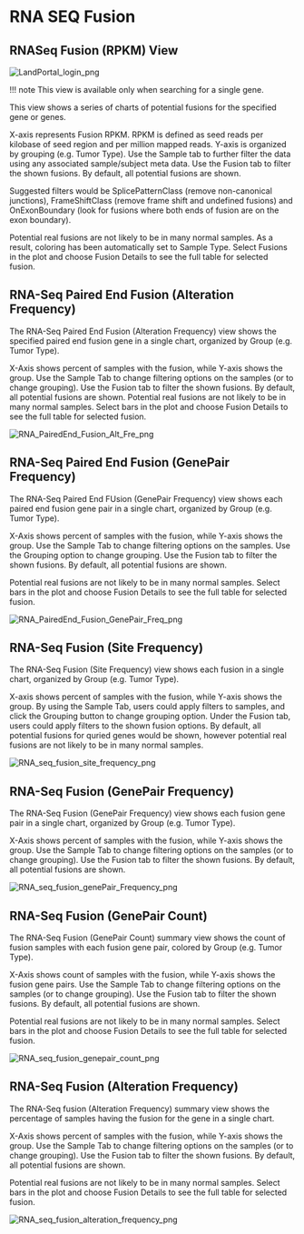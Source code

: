 
# RNA SEQ Fusion

## RNASeq Fusion (RPKM) View

![LandPortal_login_png](../../images/RNAseqFusion.png)

!!! note
    This view is available only when searching for a single gene.

This view shows a series of charts of potential fusions for the specified gene or genes.

X-axis represents Fusion RPKM. RPKM is defined as seed reads per kilobase of seed region and per million mapped reads.
Y-axis is organized by grouping (e.g. Tumor Type).
Use the Sample tab to further filter the data using any associated sample/subject meta data.
Use the Fusion tab to filter the shown fusions. By default, all potential fusions are shown.

Suggested filters would be SplicePatternClass (remove non-canonical junctions), FrameShiftClass (remove frame shift and undefined fusions) and OnExonBoundary (look for fusions where both ends of fusion are on the exon boundary).

Potential real fusions are not likely to be in many normal samples. As a result, coloring has been automatically set to Sample Type.
Select Fusions in the plot and choose Fusion Details to see the full table for selected fusion.

## RNA-Seq Paired End Fusion (Alteration Frequency)

The RNA-Seq Paired End Fusion (Alteration Frequency) view shows the specified paired end fusion gene in a single chart, organized by Group (e.g. Tumor Type).

X-Axis shows percent of samples with the fusion, while Y-axis shows the group.
Use the Sample Tab to change filtering options on the samples (or to change grouping). Use the Fusion tab to filter the shown fusions. By default, all potential fusions are shown.
Potential real fusions are not likely to be in many normal samples.
Select bars in the plot and choose Fusion Details to see the full table for selected fusion.

![RNA_PairedEnd_Fusion_Alt_Fre_png](../../images/RNA_PairedEnd_Fusion_Alt_Fre.png)


## RNA-Seq Paired End Fusion (GenePair Frequency)

The RNA-Seq Paired End FUsion (GenePair Frequency) view shows each paired end fusion gene pair in a single chart, organized by Group (e.g. Tumor Type).

X-Axis shows percent of samples with the fusion, while Y-axis shows the group.
Use the Sample Tab to change filtering options on the samples. Use the Grouping option to change grouping. Use the Fusion tab to filter the shown fusions. By default, all potential fusions are shown.

Potential real fusions are not likely to be in many normal samples.
Select bars in the plot and choose Fusion Details to see the full table for selected fusion.

![RNA_PairedEnd_Fusion_GenePair_Freq_png](../../images/RNA_PairedEnd_Fusion_GenePair_Freq.png)


## RNA-Seq Fusion (Site Frequency)

The RNA-Seq Fusion (Site Frequency) view shows each fusion in a single chart, organized by Group (e.g. Tumor Type).

X-axis shows percent of samples with the fusion, while Y-axis shows the group.
By using the Sample Tab, users could apply filters to samples, and click the Grouping button to change grouping option. Under the Fusion tab, users could apply filters to the shown fusion options.
By default, all potential fusions for quried genes would be shown, however potential real fusions are not likely to be in many normal samples.

![RNA_seq_fusion_site_frequency_png](../../images/RNA_seq_fusion_site_frequency.png)


## RNA-Seq Fusion (GenePair Frequency)

The RNA-Seq Fusion (GenePair Frequency) view shows each fusion gene pair in a single chart, organized by Group (e.g. Tumor Type).

X-Axis shows percent of samples with the fusion, while Y-axis shows the group.
Use the Sample Tab to change filtering options on the samples (or to change grouping).
Use the Fusion tab to filter the shown fusions.
By default, all potential fusions are shown.

![RNA_seq_fusion_genePair_Frequency_png](../../images/RNA_seq_fusion_genePair_Frequency.png)

## RNA-Seq Fusion (GenePair Count)

The RNA-Seq Fusion (GenePair Count) summary view shows the count of fusion samples with each fusion gene pair, colored by Group (e.g. Tumor Type).

X-Axis shows count of samples with the fusion, while Y-axis shows the fusion gene pairs.
Use the Sample Tab to change filtering options on the samples (or to change grouping).
Use the Fusion tab to filter the shown fusions.
By default, all potential fusions are shown.

Potential real fusions are not likely to be in many normal samples.
Select bars in the plot and choose Fusion Details to see the full table for selected fusion.

![RNA_seq_fusion_genepair_count_png](../../images/RNA_seq_fusion_genepair_count.png)


## RNA-Seq Fusion (Alteration Frequency)

The RNA-Seq fusion (Alteration Frequency) summary view shows the percentage of samples having the fusion for the gene in a single chart.

X-Axis shows percent of samples with the fusion, while Y-axis shows the group.
Use the Sample Tab to change filtering options on the samples (or to change grouping).
Use the Fusion tab to filter the shown fusions.
By default, all potential fusions are shown.

Potential real fusions are not likely to be in many normal samples.
Select bars in the plot and choose Fusion Details to see the full table for selected fusion.

![RNA_seq_fusion_alteration_frequency_png](../../images/RNA_seq_fusion_alteration_frequency.png)

